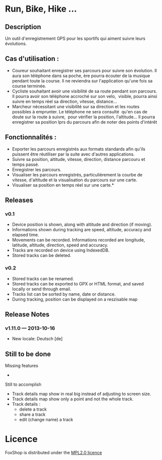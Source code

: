 # Run, Bike, Hike ...

## Description

Un outil d'enregistrement GPS pour les sportifs qui aiment suivre leurs évolutions.

## Cas d'utilisation :

* Coureur souhaitant enregistrer ses parcours pour suivre son évolution. Il aura son téléphone dans sa poche, ère pourra écouter de la musique pendant toute la course. Il ne reviendra sur l'application qu'une fois sa course terminée.
* Cycliste souhaitant avoir une visibilité de sa route pendant son parcours. Il pourra avoir son téléphone accroché sur son velo,&nbsp; visible, pourra ainsi suivre en temps réel sa direction, vitesse, distance...
* Marcheur nécessitant une visibilité sur sa direction et les routes possibles à emprunter. Le téléphone ne sera consulté&nbsp; qu'en cas de doute sur la route à suivre,&nbsp; pour vérifier la position, l'altitude... Il pourra enregistrer sa position lprs du parcours afin de noter des points d'intérêt

## Fonctionnalités :
* Exporter les parcours enregistrés aux formats standards afin qu'ils puissent être réutiliser par la suite avec d'autres applications.
* Suivre sa position, altitude, vitesse, direction, distance parcouru et temps passé.
* Enregistrer les parcours.
* Visualiser les parcours enregistrés, particulièrement la courbe de vitesse, d'altitude et la visualisation du parcours sur une carte.
* Visualiser sa position en temps réel sur une carte.*

## Releases

### v0.1
* Device position is shown, along with altitude and direction (if moving).
* Informations shown during tracking are speed, altitude, accuracy and elapsed time.
* Movements can be recorded. Informations recorded are longitude, latitude, altitude, direction, speed and accuracy.
* Tracks are recorded on device using IndexedDB.
* Stored tracks can be deleted.


### v0.2
* Stored tracks can be renamed.
* Stored tracks can be exported to GPX or HTML format, and saved locally or send through email.
* Tracks list can be sorted by name, date or distance.
* During tracking, position can be displayed on a reszisable map


## Release Notes

### v1.11.0 — 2013-10-16
* New locale: Deutsch [de]

Still to be done
-------------------------

Missing features

* 


Still to accomplish

* Track details map show in real big instead of adjusting to screen size.
* Track details map show only a point and not the whole track.
* Track details :
  * delete a track
  * share a track
  * edit (change name) a track

# Licence

FoxShop is distributed under the [MPL2.0 licence](http://www.mozilla.org/MPL/2.0/)